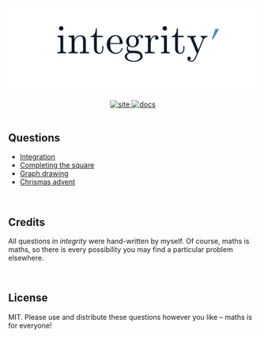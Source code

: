 ![integrity’](assets/integrity-banner.png)

<div align="center">

<a href="https://sup2point0.github.io/integrity">
  <img height="69px" alt="site" src="assets/link.site.png" />
</a>
<a href="docs/">
  <img height="69px" alt="docs" src="assets/link.docs.png" />
</a>

</div>


<br>


## Questions

- [Integration](https://sup2point0.github.io/integrity/integrals)
- [Completing the square](https://sup2point0.github.io/complete-square)
- [Graph drawing](https://sup2point0.github.io/graphs)
- [Chrismas advent](https://sup2point0.github.io/addvent)


<br>


## Credits

All questions in *integrity* were hand-written by myself. Of course, maths is maths, so there is every possibility you may find a particular problem elsewhere.


<br>


## License

MIT. Please use and distribute these questions however you like – maths is for everyone!


<br>
